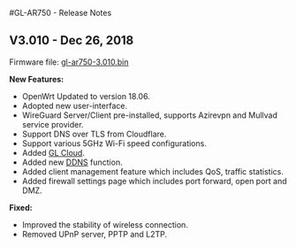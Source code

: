 #GL-AR750 - Release Notes



## V3.010 - Dec 26, 2018

Firmware file: [gl-ar750-3.010.bin](https://dl.gl-inet.com/firmware/ar750/v1/gl-ar750-3.010.bin)

**New Features:**

- OpenWrt Updated to version 18.06.
- Adopted new user-interface.
- WireGuard Server/Client pre-installed, supports Azirevpn and Mullvad service provider.
- Support DNS over TLS from Cloudflare.
- Support various 5GHz Wi-Fi speed configurations.
- Added [GL Cloud](https://docs.gl-inet.com/en/3/app/cloud/).
- Added new [DDNS](https://docs.gl-inet.com/en/3/app/ddns/) function.
- Added client management feature which includes QoS, traffic statistics.
- Added firewall settings page which includes port forward, open port and DMZ.

**Fixed:**

- Improved the stability of wireless connection.
- Removed UPnP server, PPTP and L2TP.


